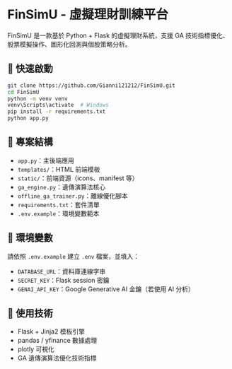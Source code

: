 # FinSimU - 虛擬理財訓練平台

FinSimU 是一款基於 Python + Flask 的虛擬理財系統，支援 GA 技術指標優化、股票模擬操作、圖形化回測與個股策略分析。

## 🚀 快速啟動

```bash
git clone https://github.com/Gianni121212/FinSimU.git
cd FinSimU
python -m venv venv
venv\Scripts\activate  # Windows
pip install -r requirements.txt
python app.py
```

## 📁 專案結構

- `app.py`：主後端應用
- `templates/`：HTML 前端模板
- `static/`：前端資源（icons、manifest 等）
- `ga_engine.py`：遺傳演算法核心
- `offline_ga_trainer.py`：離線優化腳本
- `requirements.txt`：套件清單
- `.env.example`：環境變數範本

## 🔐 環境變數

請依照 `.env.example` 建立 `.env` 檔案，並填入：

- `DATABASE_URL`：資料庫連線字串
- `SECRET_KEY`：Flask session 密鑰
- `GENAI_API_KEY`：Google Generative AI 金鑰（若使用 AI 分析）

## 🧠 使用技術

- Flask + Jinja2 模板引擎
- pandas / yfinance 數據處理
- plotly 可視化
- GA 遺傳演算法優化技術指標
